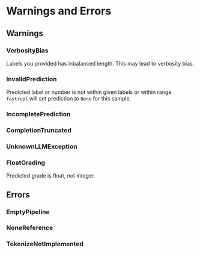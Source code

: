 # Warnings and Errors

## Warnings

### VerbosityBias
Labels you provided has inbalanced length. This may lead to verbosity bias.

### InvalidPrediction
Predicted label or number is not within given labels or within range. `fastrepl` will set prediction to `None` for this sample. 

### IncompletePrediction

### CompletionTruncated

### UnknownLLMException

### FloatGrading
Predicted grade is float, not integer.

## Errors

### EmptyPipeline

### NoneReference

### TokenizeNotImplemented
